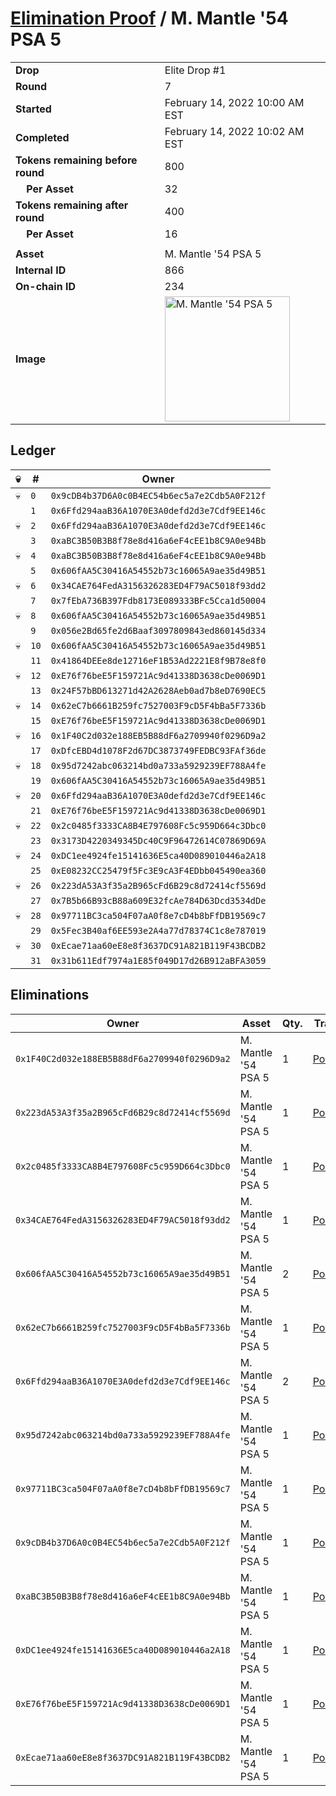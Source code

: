 # [Elimination Proof](./readme.md) / M. Mantle &#039;54 PSA 5

|||
|---|---|
| **Drop** | Elite Drop #1 |
| **Round** | 7 |
| **Started** | February 14, 2022 10:00 AM EST |
| **Completed** | February 14, 2022 10:02 AM EST |
| **Tokens remaining before round** | 800 |
| **&nbsp;&nbsp;&nbsp;&nbsp;Per Asset** | 32 |
| **Tokens remaining after round** | 400 |
| **&nbsp;&nbsp;&nbsp;&nbsp;Per Asset** | 16 |
| | |
| **Asset** | M. Mantle &#039;54 PSA 5 |
| **Internal ID** | 866 |
| **On-chain ID** | 234 |
| **Image** | <img src="https://tcdn.blokpax.com/95836cf2-27da-4a01-acab-e973dc89373a/0a520a50742de435d025834b803d878e7e93e9c86c230e18fbb4f224dfe29681.png" height="200" alt="M. Mantle &#039;54 PSA 5" /> |

## Ledger

| 💀 | # | Owner |
| --- | --- | --- |
| 💀 | `0` | `0x9cDB4b37D6A0c0B4EC54b6ec5a7e2Cdb5A0F212f` |
|  | `1` | `0x6Ffd294aaB36A1070E3A0defd2d3e7Cdf9EE146c` |
| 💀 | `2` | `0x6Ffd294aaB36A1070E3A0defd2d3e7Cdf9EE146c` |
|  | `3` | `0xaBC3B50B3B8f78e8d416a6eF4cEE1b8C9A0e94Bb` |
| 💀 | `4` | `0xaBC3B50B3B8f78e8d416a6eF4cEE1b8C9A0e94Bb` |
|  | `5` | `0x606fAA5C30416A54552b73c16065A9ae35d49B51` |
| 💀 | `6` | `0x34CAE764FedA3156326283ED4F79AC5018f93dd2` |
|  | `7` | `0x7fEbA736B397Fdb8173E089333BFc5Cca1d50004` |
| 💀 | `8` | `0x606fAA5C30416A54552b73c16065A9ae35d49B51` |
|  | `9` | `0x056e2Bd65fe2d6Baaf3097809843ed860145d334` |
| 💀 | `10` | `0x606fAA5C30416A54552b73c16065A9ae35d49B51` |
|  | `11` | `0x41864DEEe8de12716eF1B53Ad2221E8f9B78e8f0` |
| 💀 | `12` | `0xE76f76beE5F159721Ac9d41338D3638cDe0069D1` |
|  | `13` | `0x24F57bBD613271d42A2628Aeb0ad7b8eD7690EC5` |
| 💀 | `14` | `0x62eC7b6661B259fc7527003F9cD5F4bBa5F7336b` |
|  | `15` | `0xE76f76beE5F159721Ac9d41338D3638cDe0069D1` |
| 💀 | `16` | `0x1F40C2d032e188EB5B88dF6a2709940f0296D9a2` |
|  | `17` | `0xDfcEBD4d1078F2d67DC3873749FEDBC93FAf36de` |
| 💀 | `18` | `0x95d7242abc063214bd0a733a5929239EF788A4fe` |
|  | `19` | `0x606fAA5C30416A54552b73c16065A9ae35d49B51` |
| 💀 | `20` | `0x6Ffd294aaB36A1070E3A0defd2d3e7Cdf9EE146c` |
|  | `21` | `0xE76f76beE5F159721Ac9d41338D3638cDe0069D1` |
| 💀 | `22` | `0x2c0485f3333CA8B4E797608Fc5c959D664c3Dbc0` |
|  | `23` | `0x3173D4220349345Dc40C9F96472614C07869D69A` |
| 💀 | `24` | `0xDC1ee4924fe15141636E5ca40D089010446a2A18` |
|  | `25` | `0xE08232CC25479f5Fc3E9cA3F4EDbb045490ea360` |
| 💀 | `26` | `0x223dA53A3f35a2B965cFd6B29c8d72414cf5569d` |
|  | `27` | `0x7B5b66B93cB88a609E32fcAe784D63Dcd3534dDe` |
| 💀 | `28` | `0x97711BC3ca504F07aA0f8e7cD4b8bFfDB19569c7` |
|  | `29` | `0x5Fec3B40af6EE593e2A4a77d78374C1c8e787019` |
| 💀 | `30` | `0xEcae71aa60eE8e8f3637DC91A821B119F43BCDB2` |
|  | `31` | `0x31b611Edf7974a1E85f049D17d26B912aBFA3059` |


## Eliminations

| Owner | Asset | Qty. | Transaction |
| --- | --- | --- | --- |
| `0x1F40C2d032e188EB5B88dF6a2709940f0296D9a2` | M. Mantle '54 PSA 5 | 1 | [Polygonscan](https://polygonscan.com/tx/0x59836b3393feb44af335b93fbc22e7f92d4f48dabb53d22c412ec847d9a9de9f) |
| `0x223dA53A3f35a2B965cFd6B29c8d72414cf5569d` | M. Mantle '54 PSA 5 | 1 | [Polygonscan](https://polygonscan.com/tx/0x1ce4cf54711fc68e2f674eff340f4c971026b895e7a8718550aa727441862095) |
| `0x2c0485f3333CA8B4E797608Fc5c959D664c3Dbc0` | M. Mantle '54 PSA 5 | 1 | [Polygonscan](https://polygonscan.com/tx/0x5922f25f59f50cb47450e6607e2ca2eaf6e22dec2d024a384edc9a8664469728) |
| `0x34CAE764FedA3156326283ED4F79AC5018f93dd2` | M. Mantle '54 PSA 5 | 1 | [Polygonscan](https://polygonscan.com/tx/0xe25e49b96d52387336789e74e9bc775eb9e021ef4412f5526f8559fc492d0601) |
| `0x606fAA5C30416A54552b73c16065A9ae35d49B51` | M. Mantle '54 PSA 5 | 2 | [Polygonscan](https://polygonscan.com/tx/0xcffdbeee21c92d430acb287aa400b9c89bc53c8f27634d55c6431d3089b554e4) |
| `0x62eC7b6661B259fc7527003F9cD5F4bBa5F7336b` | M. Mantle '54 PSA 5 | 1 | [Polygonscan](https://polygonscan.com/tx/0xf9927298a4a6d07162c758786db4682217c6179c2e38ada2593fdcdbe977c85b) |
| `0x6Ffd294aaB36A1070E3A0defd2d3e7Cdf9EE146c` | M. Mantle '54 PSA 5 | 2 | [Polygonscan](https://polygonscan.com/tx/0x19f6538aa8b4b8a6838c99e4fe390a90be34ed1a40340fef70079df0e2ac7b48) |
| `0x95d7242abc063214bd0a733a5929239EF788A4fe` | M. Mantle '54 PSA 5 | 1 | [Polygonscan](https://polygonscan.com/tx/0xd0320858f43275c598c8bcf40628404601e207eec89ac3e5fa89ef379630bdc5) |
| `0x97711BC3ca504F07aA0f8e7cD4b8bFfDB19569c7` | M. Mantle '54 PSA 5 | 1 | [Polygonscan](https://polygonscan.com/tx/0x5762f45bb8cbe858bfc1dddd5d8cb4692a300eb73a4a55127ae3eb7087b1840b) |
| `0x9cDB4b37D6A0c0B4EC54b6ec5a7e2Cdb5A0F212f` | M. Mantle '54 PSA 5 | 1 | [Polygonscan](https://polygonscan.com/tx/0x97272dd152101540178d17113c4fe2b5e88bcff1a89c350d06b51478436a80ba) |
| `0xaBC3B50B3B8f78e8d416a6eF4cEE1b8C9A0e94Bb` | M. Mantle '54 PSA 5 | 1 | [Polygonscan](https://polygonscan.com/tx/0xf7b6c7624f697f8a28682e433825aac2cbda4486fffd02290f57120f3d15f713) |
| `0xDC1ee4924fe15141636E5ca40D089010446a2A18` | M. Mantle '54 PSA 5 | 1 | [Polygonscan](https://polygonscan.com/tx/0x9dcde1d935454498235101366f21f7320a5561da6d0e2fbb0d11a0b6a5fff822) |
| `0xE76f76beE5F159721Ac9d41338D3638cDe0069D1` | M. Mantle '54 PSA 5 | 1 | [Polygonscan](https://polygonscan.com/tx/0x3d22e14278b1c2c7cb1c82c26eea89bcf0a1710adeed38d424f8ed4e9134ecff) |
| `0xEcae71aa60eE8e8f3637DC91A821B119F43BCDB2` | M. Mantle '54 PSA 5 | 1 | [Polygonscan](https://polygonscan.com/tx/0x1e922dc01cb9ebed676a8c3b58b0a0b46e32c058f6f6b394fa0bbe67e2ad2d33) |
